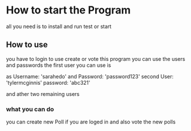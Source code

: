 # How to start the Program

all you need is to install and run test or start

## How to use

you have to login to use create or vote this program
you can use the users and passwords the first user you can use is

as Username: 'sarahedo' and Password: 'password123'
second User: 'tylermcginnis' password: 'abc321'

and ather two remaining users

### what you can do

you can create new Poll if you are loged in and also vote the new polls
